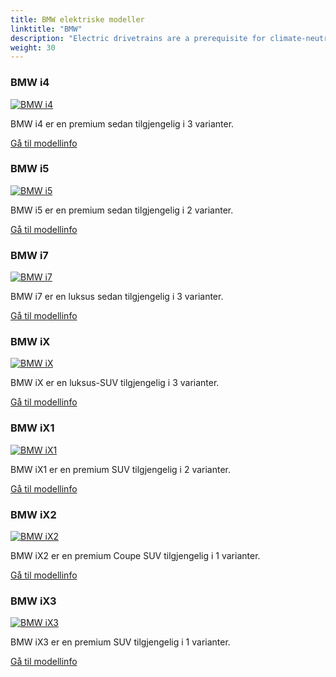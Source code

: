 ```yaml
---
title: BMW elektriske modeller
linktitle: "BMW"
description: "Electric drivetrains are a prerequisite for climate-neutral mobility of the future. This is why the BMW Group is consistently expanding its range of electric vehicles. As early as 2023, the Group will offer at least one fully electric model in virtually all key segments. "
weight: 30
---
```

<!-- markdownlint-disable MD033 -->
<!-- markdownlint-disable MD010 -->


<div class="container shadow p-3 mb-5 bg-body-tertiary rounded border">
<h3> BMW i4</h3>
	<div class="row">
		<div class="col col-12 col-md-6">
			<a href="i4"><img src="https://media.evkx.net/multimedia/models/bmw/i4/i4_edrive40/main_1_st.jpg" class="img-fluid" alt="BMW i4" ></a>
		</div>
		<div class="col col-12 col-md-6">
<p>
BMW i4 er en premium sedan tilgjengelig i 3 varianter.
</p>
	<a href="i4/" class="btn btn-outline-primary" role="button">Gå til modellinfo</a>
		</div>
	</div>
</div>
<div class="container shadow p-3 mb-5 bg-body-tertiary rounded border">
<h3> BMW i5</h3>
	<div class="row">
		<div class="col col-12 col-md-6">
			<a href="i5"><img src="https://media.evkx.net/multimedia/models/bmw/i5/i5_m60_xdrive/main_1_st.jpg" class="img-fluid" alt="BMW i5" ></a>
		</div>
		<div class="col col-12 col-md-6">
<p>
BMW i5 er en premium sedan tilgjengelig i 2 varianter.
</p>
	<a href="i5/" class="btn btn-outline-primary" role="button">Gå til modellinfo</a>
		</div>
	</div>
</div>
<div class="container shadow p-3 mb-5 bg-body-tertiary rounded border">
<h3> BMW i7</h3>
	<div class="row">
		<div class="col col-12 col-md-6">
			<a href="i7"><img src="https://media.evkx.net/multimedia/models/bmw/i7/i7_xdrive60/main_1_st.jpg" class="img-fluid" alt="BMW i7" ></a>
		</div>
		<div class="col col-12 col-md-6">
<p>
BMW i7 er en luksus sedan tilgjengelig i 3 varianter.
</p>
	<a href="i7/" class="btn btn-outline-primary" role="button">Gå til modellinfo</a>
		</div>
	</div>
</div>
<div class="container shadow p-3 mb-5 bg-body-tertiary rounded border">
<h3> BMW iX</h3>
	<div class="row">
		<div class="col col-12 col-md-6">
			<a href="ix"><img src="https://media.evkx.net/multimedia/models/bmw/ix/ix_xdrive40/main_1_st.jpg" class="img-fluid" alt="BMW iX" ></a>
		</div>
		<div class="col col-12 col-md-6">
<p>
BMW iX er en luksus-SUV tilgjengelig i 3 varianter.
</p>
	<a href="ix/" class="btn btn-outline-primary" role="button">Gå til modellinfo</a>
		</div>
	</div>
</div>
<div class="container shadow p-3 mb-5 bg-body-tertiary rounded border">
<h3> BMW iX1</h3>
	<div class="row">
		<div class="col col-12 col-md-6">
			<a href="ix1"><img src="https://media.evkx.net/multimedia/models/bmw/ix1/ix1_xdrive30/main_1_st.jpg" class="img-fluid" alt="BMW iX1" ></a>
		</div>
		<div class="col col-12 col-md-6">
<p>
BMW iX1 er en premium SUV tilgjengelig i 2 varianter.
</p>
	<a href="ix1/" class="btn btn-outline-primary" role="button">Gå til modellinfo</a>
		</div>
	</div>
</div>
<div class="container shadow p-3 mb-5 bg-body-tertiary rounded border">
<h3> BMW iX2</h3>
	<div class="row">
		<div class="col col-12 col-md-6">
			<a href="ix2"><img src="https://media.evkx.net/multimedia/models/bmw/ix2/ix2_xdrive30/main_1_st.jpg" class="img-fluid" alt="BMW iX2" ></a>
		</div>
		<div class="col col-12 col-md-6">
<p>
BMW iX2 er en premium Coupe SUV tilgjengelig i 1 varianter.
</p>
	<a href="ix2/" class="btn btn-outline-primary" role="button">Gå til modellinfo</a>
		</div>
	</div>
</div>
<div class="container shadow p-3 mb-5 bg-body-tertiary rounded border">
<h3> BMW iX3</h3>
	<div class="row">
		<div class="col col-12 col-md-6">
			<a href="ix3"><img src="https://media.evkx.net/multimedia/models/bmw/ix3/ix3/main_1_st.jpg" class="img-fluid" alt="BMW iX3" ></a>
		</div>
		<div class="col col-12 col-md-6">
<p>
BMW iX3 er en premium SUV tilgjengelig i 1 varianter.
</p>
	<a href="ix3/" class="btn btn-outline-primary" role="button">Gå til modellinfo</a>
		</div>
	</div>
</div>
